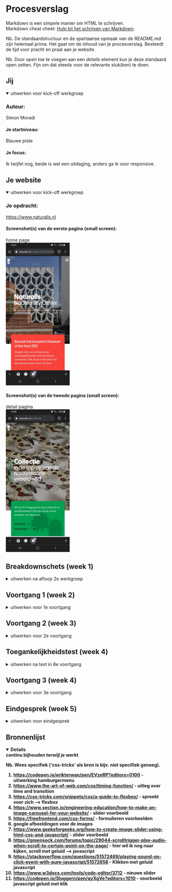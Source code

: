 # Procesverslag
Markdown is een simpele manier om HTML te schrijven.  
Markdown cheat cheet: [Hulp bij het schrijven van Markdown](https://github.com/adam-p/markdown-here/wiki/Markdown-Cheatsheet).

Nb. De standaardstructuur en de spartaanse opmaak van de README.md zijn helemaal prima. Het gaat om de inhoud van je procesverslag. Besteedt de tijd voor pracht en praal aan je website.

Nb. Door *open* toe te voegen aan een *details* element kun je deze standaard open zetten. Fijn om dat steeds voor de relevante stuk(ken) te doen.





## Jij

<details open>
<summary>uitwerken voor kick-off werkgroep</summary>

### Auteur:
Simon Moradi

#### Je startniveau:
Blauwe piste

#### Je focus:
Ik twijfel nog, beide is wel een uitdaging, anders ga ik voor responsive.
 
</details>





## Je website

<details open>
<summary>uitwerken voor kick-off werkgroep</summary>

### Je opdracht:
https://www.naturalis.nl
 
#### Screenshot(s) van de eerste pagina (small screen): 
home page  
<img src="images/naturalis1.jpg" width="200px" alt="home page">

#### Screenshot(s) van de tweede pagina (small screen):
detail pagina  
<img src="images/naturalis2.jpg" width="200px" alt="andere pagina">
 
</details>





## Breakdownschets (week 1)

<details>
<summary>uitwerken na afloop 2e werkgroep</summary>

### de hele pagina: 
<img src="images/Breakdownschets_pagina1_volledig.jpg" width="375px" alt="breakdown van de hele pagina">

### dynamisch deel (bijv menu): 
<img src="images/screenshot_hamburgermenu.png" width="375px" alt="breakdown van een dynamisch deel">

### wellicht nog een dynamisch deel (bijv filter): 
<img src="images/screenshot_hamburgermenu_uitgeklapt.png" width="375px" alt="breakdown van nog een dynamisch deel">

</details>





## Voortgang 1 (week 2)

<details>
<summary>uitwerken voor 1e voortgang</summary>

### Stand van zaken
Ik was goed op weg met mijn code. Ik heb goede feedback gekregen en deze gelijk verwerkt in mijn code. Ik ging enthousiast het weekend in!


### Agenda voor meeting
samen met je groepje opstellen

| student 1      | student 2          | student 3    | student 4        |
| ---            | ---                | ---          | ---              |
| dit bespreken  | en dit             | en ik dit    | en dan ik dat    |
| en dat ook nog | dit als er tijd is | nog een punt | dit wil ik zeker |
| ...            | ...                | ...          | ...              |


### Verslag van meeting
hier na afloop snel de uitkomsten van de meeting vastleggen

- Kijk naar de headings of deze goed genest zijn
- Een class op de gehele section zetten, dat is handiger
- Span! opzoeken wat dat is en deze op de Headings zetten die ik wil flex directen
- Probeer consistent te zijn in je eenheden gebruik, dus niet .em .px en % maar alleen % bijvoorbeeld
- Slideshow erin zetten
- Kijk naar het hamburgermenu

</details>





## Voortgang 2 (week 3)

<details>
<summary>uitwerken voor 2e voortgang</summary>

### Stand van zaken
Ik heb deze voortgang helaas gemist wegens omstandigheden, maar ben hier best goed bovenop gekomen door vervolgens vragen te stellen waar nodig was.


### Agenda voor meeting
samen met je groepje opstellen

| student 1      | student 2          | student 3    | student 4        |
| ---            | ---                | ---          | ---              |
| dit bespreken  | en dit             | en ik dit    | en dan ik dat    |
| en dat ook nog | dit als er tijd is | nog een punt | dit wil ik zeker |
| ...            | ...                | ...          | ...              |


### Verslag van meeting
hier na afloop snel de uitkomsten van de meeting vastleggen

- punt 1
- punt 2
- nog een punt
- ...

</details>





## Toegankelijkheidstest (week 4)

<details>
<summary>uitwerken na test in 8e voortgang</summary>

### Bevindingen
Lijst met je bevindingen die in de test naar voren kwamen:
 Dit was een super leuke les! WE gingen testen met brillen en shock pads waardoor je disabled werd haha, vet leuk!
 
 Goed dan nu de bevindingen, het was wel lastig om het te bedienen met trillende handen of slecht zicht.
 
 De screen reader ging goed door de site heen, die las alles op en zelfs zonder te kijken zou ik uit de screen reader kunnen ophalen 
 hoe de site eruit ziet en hoe hij werkt

#### Bevinding bril met kleine puntjes in het midden.

 - Het menu is moeilijk te zien
 - de leesbaarheid is wel oke, doordat het contrast redelijk goed is.

#### Bevinding beperking, elastiek om je hand 

 - Ik kon helemaal niks joh, ik klikte overal op en de mousepad was niet te bedienen
 - Ik zou het in dit geval met de tabtoets doen/navigeren


#### Bevindingen shockpads 

 - Dit was niet te doen, ik kon mijn hand nergens stil houden en ben niet niet eens tot het tweede artikel gekomen
 - Hier is de beste optie een screen reader voor


#### Bevinding snel afgeleidt. 

 - Ik kwam nergens, het doel was ga naar de tickets pagina
 - Ik was te druk bezig met het bedienen van de ballon boven het hoofd

</details>





## Voortgang 3 (week 4)

<details>
<summary>uitwerken voor 3e voortgang</summary>

### Stand van zaken

 Tijdens het gesprek kwam vooral naar voren dat ik goed moest kijken naar het nesten van de elementen. Verder vond ik het erg jammer dan de studentassistent
 op school was en hierdoor veel afgeleidt werdt. Ik was ook als laatste dus heb voor mijn gevoel wat meer algemene feedback ontvangen


### Agenda voor meeting
samen met je groepje opstellen

| student 1      | student 2          | student 3    | student 4        |
| ---            | ---                | ---          | ---              |
| dit bespreken  | en dit             | en ik dit    | en dan ik dat    |
| en dat ook nog | dit als er tijd is | nog een punt | dit wil ik zeker |
| ...            | ...                | ...          | ...              |


### Verslag van meeting
hier na afloop snel de uitkomsten van de meeting vastleggen

- Gebruik comments voor leesbaarheid
- Geef betekenis volle namen aan id en classes
- Li moet in ul
- Een section moet als direct child een headeing, gebruik article instead
- Gerbuik minder classes
- Kijk naar de consistentie in eenheden in je css

</details>





## Eindgesprek (week 5)

<details>
<summary>uitwerken voor eindgesprek</summary>

### Stand van zaken
Ik was niet helemaal goed voorbereid op dit gesprek eerlijk gezegd, ik had het wel af maar ik heb het een beetje gehaast afgerond allemaal.
Mijn github was 1 grote bende en me code ook. Ik heb het wel als een fijn gesprek ervaren en dit gesprek heeft mij juist op het goede
pad gestuurd. Ik kreeg een waslijst aan feedback en verbeterpunten. Hier ben ik vervolgens mee aan de slag gegaan. Ik ben momenteel erg trots op het eindresultaat!
 
Hieronder een paar punten vanuit de feedback:
 
 -Hamburgermneu is niet toegankelijk, niet tabbaar, waarom geen humpty?
- Elementen schalen niet goed mee, is alleen iphone 6-7-8 (of X, niet responsive iig)
- background images zijn niet gecentreerd (pijlen), vogels schalen raar mee
- CSS variabelen ontbreken
- classnames met rare namen, probeer ze te vermijden
- <b> tags, geen <strong>? waarom niet
- JS in je HTML, die onClick() moet element.addEventListener zijn he,
- geen <br>, gebruik spannetjes.
- geen label voor inputs
- Footer bevat een lijst, maar is een groep <a>'s
- repository is een beetje een bende, probeer het even met een student assistent opnieuw in te richten
 

### Screenshot(s)

hier screenshot(s) van je eindresultaat

 <img src="image/resultaat_code.jpg" width="375px" alt="breakdown van de hele pagina">
 
 <img src="images/Breakdownschets_pagina1_volledig.jpg" width="375px" alt="breakdown van de hele pagina">
 
 <img src="images/Breakdownschets_pagina1_volledig.jpg" width="375px" alt="breakdown van de hele pagina">
 
 <img src="images/Breakdownschets_pagina1_volledig.jpg" width="375px" alt="breakdown van de hele pagina">
</details>






## Bronnenlijst

<details open>
<summary>continu bijhouden terwijl je werkt</summary>

Nb. Wees specifiek ('css-tricks' als bron is bijv. niet specifiek genoeg).

1. https://codepen.io/erikterwan/pen/EVzeRP?editors=0100 - uitwerking hamburgermenu
2. https://www.the-art-of-web.com/css/timing-function/  - uitleg over time and transition
3. https://css-tricks.com/snippets/css/a-guide-to-flexbox/ - spreekt voor zich --> flexbox
4. https://www.section.io/engineering-education/how-to-make-an-image-carousel-for-your-website/ - slider voorbeeld
5. https://freefrontend.com/css-forms/ - formulieren voorbeelden 
6. google afbeeldingen voor de images
7. https://www.geeksforgeeks.org/how-to-create-image-slider-using-html-css-and-javascript/ - slider voorbeeld
8. https://greensock.com/forums/topic/29044-scrolltrigger-play-audio-when-scroll-to-certain-point-on-the-page/ - hier wil ik nog naar kijken, scroll met geluid --> javascript
9. https://stackoverflow.com/questions/51572489/playing-sound-on-click-event-with-pure-javascript/51572658 - Klikken met geluid javascript
10. https://www.w3docs.com/tools/code-editor/3712 - nieuwe slider
11. https://codepen.io/Sluggern/pen/qyXgVe?editors=1010 - voorbeeld javascript geluid met klik

</details>
